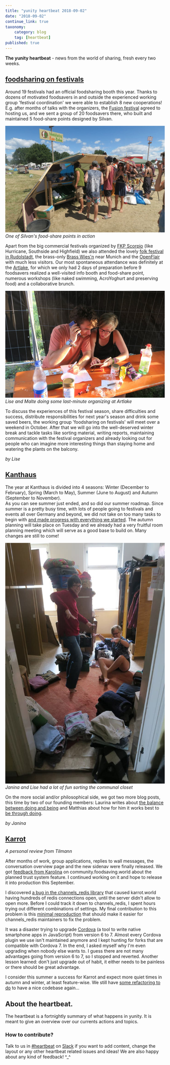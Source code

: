 ```yaml
---
title: "yunity heartbeat 2018-09-02"
date: "2018-09-02"
continue_link: true
taxonomy:
    category: blog
    tag: [heartbeat]
published: true
---
```


**The yunity heartbeat** - news from the world of sharing, fresh every two weeks.

## [foodsharing on festivals](https://foodsaving.today/en/blog/2017/05/14/foodsharingde-festival-call)

Around 19 festivals had an official foodsharing booth this year. Thanks to dozens of motivated foodsavers in and outside the experienced working group 'festival coordination' we were able to establish 8 new cooperations! E.g. after months of talks with the organizers, the [Fusion festival](http://www.fusion-festival.de/en/2018/home) agreed to hosting us, and we sent a group of 20 foodsavers there, who built and maintained 5 food-share points designed by Silvan.

![](fspInAction.jpg) <br>
_One of Silvan's food-share points in action_

Apart from the big commercial festivals organized by [FKP Scorpio](https://www.fkpscorpio.com/en/festivals/) (like Hurricane, Southside and Highfield) we also attended the lovely [folk festival in Rudolstadt](https://rudolstadt-festival.de/en/start.html), the brass-only [Brass Wies'n](https://www.brasswiesn.de/index.php) near Munich and the [OpenFlair](https://www.open-flair.de) with much less visitors. Our most spontaneous attendance was definitely at the [Artlake](http://artlake-festival.de/), for which we only had 2 days of preparation before 9 foodsavers realized a well-visited info booth and food-share point, numerous workshops (like naked swimming, AcroYoghurt and preserving food) and a collaborative brunch.

![](artlakeOrga.jpg) <br>
_Lise and Malte doing some last-minute organizing at Artlake_

To discuss the experiences of this festival season, share difficulties and success, distribute responsibilities for next year's season and drink some saved beers, the working group 'foodsharing on festivals' will meet over a weekend in October. After that we will go into the well-deserved winter break and tackle tasks like sorting material, writing reports, maintaining communication with the festival organizers and already looking out for people who can imagine more interesting things than staying home and watering the plants on the balcony.

_by Lise_

## [Kanthaus](https://kanthaus.online)

The year at Kanthaus is divided into 4 seasons: Winter (December to February), Spring (March to May), Summer (June to August) and Autumn (September to November). <br>
As you can see summer just ended, and so did our summer roadmap. Since summer is a pretty busy time, with lots of people going to festivals and events all over Germany and beyond, we did not take on too many tasks to begin with [and made progress with everything we started](https://gitlab.com/kanthaus/kanthaus-public/milestones/7). The autumn planning will take place on Tuesday and we already had a very fruitful room planning meeting which will serve as a good base to build on. Many changes are still to come!

![](closetSorting.jpg) <br>
_Janina and Lise had a lot of fun sorting the communal closet_

On the more social and/or philosophical side, we got two more blog posts, this time by two of our founding members: Laurina writes about [the balance between doing and being](https://kanthaus.online/de/blog/2018-08-16_balance-doing-being) and Matthias about how for him it works best to [be through doing](https://kanthaus.online/blog/2018-08-31_being-through-doing).

_by Janina_

## [Karrot](https://karrot.world)

_A personal review from Tilmann_

After months of work, group applications, replies to wall messages, the conversation overview page and the new sidenav were finally released. We got [feedback from Karolina](https://community.foodsaving.world/t/new-user-levels-proposed-for-karrot-newcomers-and-editors/95/4) on community.foodsaving.world about the planned trust system feature. I continued working on it and hope to release it into production this September.

I discovered [a bug in the channels_redis library](https://github.com/django/channels_redis/issues/125) that caused karrot.world having hundreds of redis connections open, until the server didn't allow to open more. Before I could track it down to channels_redis, I spent hours trying out different combinations of settings. My final contribution to this problem is this [minimal reproduction](https://github.com/tiltec/channels-redis-sync-repro/) that should make it easier for channels_redis maintainers to fix the problem.

It was a disaster trying to upgrade [Cordova](https://cordova.apache.org/) (a tool to write native smartphone apps in JavaScript) from version 6 to 7. Almost every Cordova plugin we use isn't maintained anymore and I kept hunting for forks that are compatible with Cordova 7. In the end, I asked myself why I'm even upgrading when nobody else wants to. I guess there are not many advantages going from version 6 to 7, so I stopped and reverted. Another lesson learned: don't just upgrade out of habit, it either needs to be painless or there should be great advantage.

I consider this summer a success for Karrot and expect more quiet times in autumn and winter, at least feature-wise. We still have [some refactoring to do](https://github.com/yunity/karrot-frontend/issues/1066) to have a nice codebase again...

## About the heartbeat.
The heartbeat is a fortnightly summary of what happens in yunity. It is meant to give an overview over our currents actions and topics.

### How to contribute?
Talk to us in [#heartbeat](https://yunity.slack.com/messages/heartbeat/) on [Slack](https://slackin.yunity.org) if you want to add content, change the layout or any other heartbeat related issues and ideas! We are also happy about any kind of feedback! ^\_^
